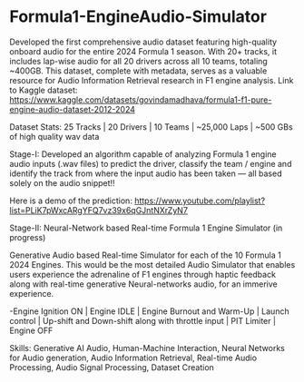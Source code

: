 # Formula1-EngineAudio-Simulator
Developed the first comprehensive audio dataset featuring high-quality onboard audio for the entire 2024 Formula 1 season. With 20+ tracks, it includes lap-wise audio for all 20 drivers across all 10 teams, totaling ~400GB. This dataset, complete with metadata, serves as a valuable resource for Audio Information Retrieval research in F1 engine analysis.
Link to Kaggle dataset: https://www.kaggle.com/datasets/govindamadhava/formula1-f1-pure-engine-audio-dataset-2012-2024 

Dataset Stats:
25 Tracks | 20 Drivers | 10 Teams | ~25,000 Laps | ~500 GBs of high quality wav data

Stage-I:
Developed an algorithm capable of analyzing Formula 1 engine audio inputs (.wav files) to predict the driver, classify the team / engine and identify the track from where the input audio has been taken — all based solely on the audio snippet!!

Here is a demo of the prediction: https://www.youtube.com/playlist?list=PLiK7pWxcARgYFQ7vz39x6qGJntNXrZyN7


Stage-II: Neural-Network based Real-time Formula 1 Engine Simulator (in progress)

Generative Audio based Real-time Simulator for each of the 10 Formula 1 2024 Engines.
This would be the most detailed Audio Simulator that enables users experience the adrenaline of F1 engines through haptic feedback along with real-time generative Neural-networks audio, for an immerive experience. 

-Engine Ignition ON | Engine IDLE | Engine Burnout and Warm-Up | Launch control | Up-shift and Down-shift along with throttle input | PIT Limiter | Engine OFF


Skills: Generative AI Audio, Human-Machine Interaction, Neural Networks for Audio generation, Audio Information Retrieval, Real-time Audio Processing, Audio Signal Processing, Dataset Creation
